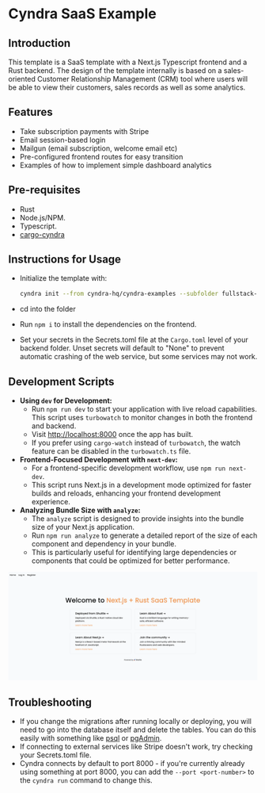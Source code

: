 # Cyndra SaaS Example

## Introduction

This template is a SaaS template with a Next.js Typescript frontend and a Rust backend.
The design of the template internally is based on a sales-oriented Customer Relationship Management (CRM) tool where
users will be able to view their customers, sales records as well as some analytics.

## Features

- Take subscription payments with Stripe
- Email session-based login
- Mailgun (email subscription, welcome email etc)
- Pre-configured frontend routes for easy transition
- Examples of how to implement simple dashboard analytics

## Pre-requisites

- Rust
- Node.js/NPM.
- Typescript.
- [cargo-cyndra](https://www.cyndra.rs)

## Instructions for Usage

- Initialize the template with:

    ```sh
    cyndra init --from cyndra-hq/cyndra-examples --subfolder fullstack-templates/saas
    ```

- cd into the folder
- Run `npm i` to install the dependencies on the frontend.
- Set your secrets in the Secrets.toml file at the `Cargo.toml` level of your backend folder. Unset secrets will default
  to "None" to prevent automatic crashing of the web service, but some services may not work.

## Development Scripts

- **Using `dev` for Development:**
    - Run `npm run dev` to start your application with live reload capabilities. This script uses `turbowatch` to
      monitor changes in both the frontend and backend.
    - Visit [http://localhost:8000](http://localhost:8000) once the app has built.
    - If you prefer using `cargo-watch` instead of `turbowatch`, the watch feature can be disabled in
      the `turbowatch.ts` file.
- **Frontend-Focused Development with `next-dev`:**
    - For a frontend-specific development workflow, use `npm run next-dev`.
    - This script runs Next.js in a development mode optimized for faster builds and reloads, enhancing your frontend
      development experience.
- **Analyzing Bundle Size with `analyze`:**
    - The `analyze` script is designed to provide insights into the bundle size of your Next.js application.
    - Run `npm run analyze` to generate a detailed report of the size of each component and dependency in your bundle.
    - This is particularly useful for identifying large dependencies or components that could be optimized for better
      performance.

![Main page for Next.js + Cyndra Saas Template](./Mainpage.png)

## Troubleshooting

- If you change the migrations after running locally or deploying, you will need to go into the database itself and
  delete the tables. You can do this easily with something
  like [psql](https://www.postgresql.org/docs/current/app-psql.html) or [pgAdmin](https://www.pgadmin.org/).
- If connecting to external services like Stripe doesn't work, try checking your Secrets.toml file.
- Cyndra connects by default to port 8000 - if you're currently already using something at port 8000, you can add
  the `--port <port-number>` to the `cyndra run` command to change this.
